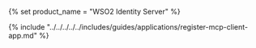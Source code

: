 {% set product_name = "WSO2 Identity Server" %}

{% include "../../../../../includes/guides/applications/register-mcp-client-app.md" %}
